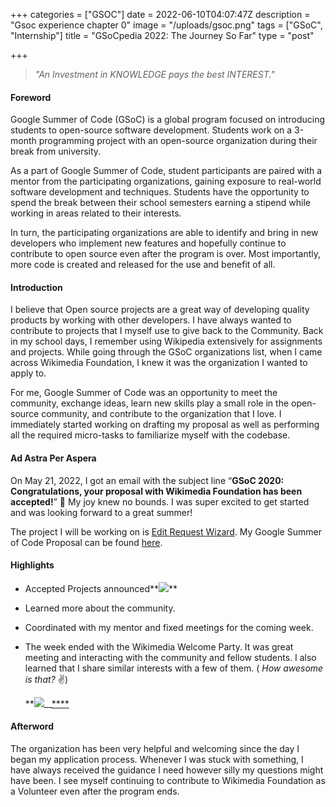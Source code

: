 +++
categories = ["GSOC"]
date = 2022-06-10T04:07:47Z
description = "Gsoc experience chapter 0"
image = "/uploads/gsoc.png"
tags = ["GSoC", "Internship"]
title = "GSoCpedia 2022: The Journey So Far"
type = "post"

+++
> _"An Investment in KNOWLEDGE pays the best INTEREST."_

#### Foreword

Google Summer of Code (GSoC) is a global program focused on introducing students to open-source software development. Students work on a 3-month programming project with an open-source organization during their break from university.

As a part of Google Summer of Code, student participants are paired with a mentor from the participating organizations, gaining exposure to real-world software development and techniques. Students have the opportunity to spend the break between their school semesters earning a stipend while working in areas related to their interests.

In turn, the participating organizations are able to identify and bring in new developers who implement new features and hopefully continue to contribute to open source even after the program is over. Most importantly, more code is created and released for the use and benefit of all.

#### Introduction

I believe that Open source projects are a great way of developing quality products by working with other developers. I have always wanted to contribute to projects that I myself use to give back to the Community. Back in my school days, I remember using Wikipedia extensively for assignments and projects. While going through the GSoC organizations list, when I came across Wikimedia Foundation, I knew it was the organization I wanted to apply to.

For me, Google Summer of Code was an opportunity to meet the community, exchange ideas, learn new skills play a small role in the open-source community, and contribute to the organization that I love. I immediately started working on drafting my proposal as well as performing all the required micro-tasks to familiarize myself with the codebase.

#### Ad Astra Per Aspera

On May 21, 2022, I got an email with the subject line “**GSoC 2020: Congratulations, your proposal with Wikimedia Foundation has been accepted!**” 🎉 My joy knew no bounds. I was super excited to get started and was looking forward to a great summer!

The project I will be working on is [Edit Request Wizard](https://phabricator.wikimedia.org/T300454 "Edit Request Wizard"). My Google Summer of Code Proposal can be found [here](https://phabricator.wikimedia.org/T305288 "Gsoc Proposal").

#### Highlights

* Accepted Projects announced**![](/uploads/gsoc-congratulation-message.png)**
* Learned more about the community.
* Coordinated with my mentor and fixed meetings for the coming week.
* The week ended with the Wikimedia Welcome Party. It was great meeting and interacting with the community and fellow students. I also learned that I share similar interests with a few of them. ( _How awesome is that?_ :v:)

  \**![](/uploads/gsoc-welcome-party.png)__[****](https://www.vidhimody.me/static/1a87417d6cc5c0d2feaf8f79ff92c276/4b190/welcome_party.jpg)

#### Afterword

The organization has been very helpful and welcoming since the day I began my application process. Whenever I was stuck with something, I have always received the guidance I need however silly my questions might have been. I see myself continuing to contribute to Wikimedia Foundation as a Volunteer even after the program ends.